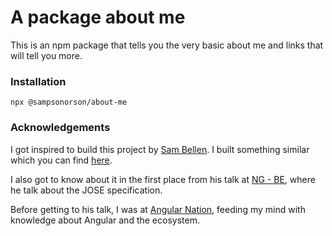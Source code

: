 # A package about me

This is an npm package that tells you the very basic about me and links that will tell you more.

### Installation

`npx @sampsonorson/about-me`

### Acknowledgements

I got inspired to build this project by [Sam Bellen](https://sambego.tech). I built something similar 
which you can find [here](https://github.com/Sambego/about-me-npm).

I also got to know about it in the first place from his talk at [NG - BE](https://www.youtube.com/watch?v=lGvdqP70dzQ), 
where he talk about the JOSE specification.

Before getting to his talk, I was at [Angular Nation](https://www.angularnation.net), feeding my mind with knowledge 
about Angular and the ecosystem.